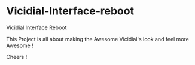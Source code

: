 # Vicidial-Interface-reboot
Vicidial Interface Reboot


This Project is all about making the Awesome Vicidial's look and feel more Awesome !

Cheers !

